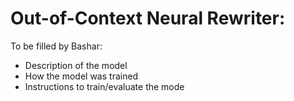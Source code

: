 # Out-of-Context Neural Rewriter:
To be filled by Bashar:
  * Description of the model
  * How the model was trained
  * Instructions to train/evaluate the mode
